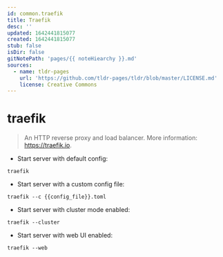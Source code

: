 ```yaml
---
id: common.traefik
title: Traefik
desc: ''
updated: 1642441815077
created: 1642441815077
stub: false
isDir: false
gitNotePath: 'pages/{{ noteHiearchy }}.md'
sources:
  - name: tldr-pages
    url: 'https://github.com/tldr-pages/tldr/blob/master/LICENSE.md'
    license: Creative Commons
---
```

# traefik

> An HTTP reverse proxy and load balancer.
> More information: <https://traefik.io>.

- Start server with default config:

`traefik`

- Start server with a custom config file:

`traefik --c {{config_file}}.toml`

- Start server with cluster mode enabled:

`traefik --cluster`

- Start server with web UI enabled:

`traefik --web`


